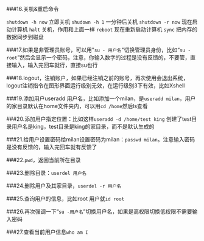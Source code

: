 ###16.关机&重启命令

`shutdown -h now` 立即关机
`shudown -h 1`   一分钟后关机
`shutdown -r now` 现在启动计算机
`halt`            关机，作用和上面一样
`reboot`          现在重新启动计算机
`sync`            把内存的数据同步到磁盘

###17.如果是非管理员账号，可以用"`su - 用户名`"切换管理员身份，比如“`su - root`”然后会显示一个密码，注意，你输入数字的过程是没有反馈的，不要管，直接输入，输入完回车就行，直接su也行

###18.logout，注销账户，如果已经注销之前的账号，再次使用会退出系统，logout注销指令在图形界面运行级别无效，在运行级别3下有效，比如Xshell

###19.添加用户useradd 用户名，比如添加一个milan，是`useradd milan`，用户的家目录默认在home文件夹内，可以用`cd /home`然后ls查看

###20.添加用户指定位置：比如这样`useradd -d /home/test king` 创建了test目录用户名是king，test目录是king的家目录，而不是默认生成的

###21.给用户设置密码给milan设置密码为milan：`passwd milan`。注意输入密码是没有反馈的，输入完回车就有反馈了

###22.`pwd`，返回当前所在目录

###23.删除目录：`userdel 用户名`

###24.删除用户及其家目录，`userdel -r 用户名`

###25.查询用户的信息，比如root 用户就`id root`

###26.再次强调一下“`su -用户名`”切换用户名，如果是高权限切换低权限不需要输入密码

###27.查看当前用户信息`who am I`